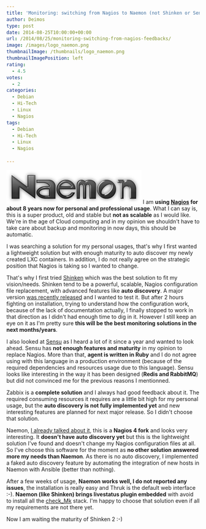 ```yaml
---
title: 'Monitoring: switching from Nagios to Naemon (not Shinken or Sensu)'
author: Deimos
type: post
date: 2014-08-25T10:00:00+00:00
url: /2014/08/25/monitoring-switching-from-nagios-feedbacks/
image: /images/logo_naemon.png
thumbnailImage: /thumbnails/logo_naemon.png
thumbnailImagePosition: left
rating:
  - 4.5
votes:
  - 2
categories:
  - Debian
  - Hi-Tech
  - Linux
  - Nagios
tags:
  - Debian
  - Hi-Tech
  - Linux
  - Nagios

---
```

![naemon_logo](/images/logo_naemon.png)
I am **using [Nagios](http://www.nagios.org/) for about 8 years now for personal and professional usage**. What I can say is, this is a super product, old and stable but **not as scalable** as I would like. We're in the age of Cloud computing and in my opinion we shouldn't have to take care about backup and monitoring in now days, this should be automatic.

I was searching a solution for my personal usages, that's why I first wanted a lightweight solution but with enough maturity to auto discover my newly created LXC containers. In addition, I do not really agree on the strategic position that Nagios is taking so I wanted to change.

That's why I first tried [Shinken](http://www.shinken-monitoring.org/) which was the best solution to fit my vision/needs. Shinken tend to be a powerful, scalable, Nagios configuration file replacement, with advanced features like **auto discovery**. A major version [was recently released](http://shinkenlab.io/2-0-release/) and I wanted to test it. But after 2 hours fighting on installation, trying to understand how the configuration work, because of the lack of documentation actually, I finally stopped to work in that direction as I didn't had enough time to dig in it. However I still keep an eye on it as I'm pretty sure **this will be the best monitoring solutions in the next months/years**.

I also looked at [Sensu](http://sensuapp.org/) as I heard a lot of it since a year and wanted to look ahead. Sensu has **not enough features and maturity** in my opinion to replace Nagios. More than that, **agent is written in Ruby** and I do not agree using with this language in a production environment (because of the required dependencies and resources usage due to this language). Sensu looks like interesting in the way it has been designed (**Redis and RabbitMQ**) but did not convinced me for the previous reasons I mentionned.

Zabbix is a **complete solution** and I always had good feedback about it. The required consuming resources it requires are a little bit high for my personal usage, but the **auto discovery is not fully implemented yet** and new interesting features are planned for next major release. So I didn't choose that solution.

Naemon, [I already talked about it](http://blog.deimos.fr/2013/10/31/omg-nagios-project-is-dead/), this is a **Nagios 4 fork** and looks very interesting. It **doesn't have auto discovery yet** but this is the lightweight solution I've found and doesn't change my Nagios configuration files at all. So I've choose this software for the moment as **no other solution answered more my needs than Naemon**. As there is no auto discovery, I implemented a faked auto discovery feature by automating the integration of new hosts in Naemon with Ansible (better than nothing).

After a few weeks of usage, **Naemon works well, I do not reported any issues**, the installation is really easy and Thruk is the default web interface :-). **Naemon (like Shinken) brings livestatus plugin embedded** with avoid to install all the [check_Mk](https://mathias-kettner.de/check_mk.html) stack. I'm happy to choose that solution even if all my requirements are not there yet.
  
Now I am waiting the maturity of Shinken 2 :-)